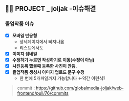 ## 👩‍🎓 PROJECT _ joljak -이슈해결
### 졸업작품 이슈
-   [x] **모바일 반응형**
    -   상세페이지에서 삐져나옴
    -   리스트에서도
-   [x] **이미지 섬네일**
-   [x] **수정하기 누르면 작성하기로 이동(수정이 아님)**
-   [x] **사진등록 했을때 등록한 사진이 안뜸.**
-   [x] **졸업작품 생성시 이미지 업로드 문구 수정**
    -   한 번에 5개파일까지 가능합니다 ←약간 이런식?

> commit : https://github.com/globalmedia-joljak/web-frontend/pull/76/commits
